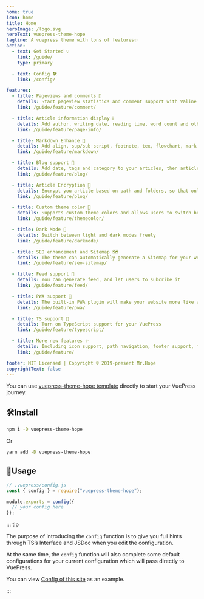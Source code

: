 ```yaml
---
home: true
icon: home
title: Home
heroImage: /logo.svg
heroText: vuepress-theme-hope
tagline: A vuepress theme with tons of features✨
action:
  - text: Get Started 💡
    link: /guide/
    type: primary

  - text: Config 🛠
    link: /config/

features:
  - title: Pageviews and comments 💬
    details: Start pageview statistics and comment support with Valine and Vssue
    link: /guide/feature/comment/

  - title: Article information display ℹ
    details: Add author, writing date, reading time, word count and other information to your article
    link: /guide/feature/page-info/

  - title: Markdown Enhance 🧰
    details: Add align, sup/sub script, footnote, tex, flowchart, mark and presentation support in markdown
    link: /guide/feature/markdown/

  - title: Blog support 📝
    details: Add date, tags and category to your articles, then article, tag, category and timeline list will be auto generated
    link: /guide/feature/blog/

  - title: Article Encryption 🔐
    details: Encrypt you article based on path and folders, so that only the one you want could see them
    link: /guide/feature/blog/

  - title: Custom theme color 🎨
    details: Supports custom theme colors and allows users to switch between preset theme colors
    link: /guide/feature/themecolor/

  - title: Dark Mode 🌙
    details: Switch between light and dark modes freely
    link: /guide/feature/darkmode/

  - title: SEO enhancement and Sitemap 🗺
    details: The theme can automatically generate a Sitemap for your website, and optimize the resulting web page for search engines.
    link: /guide/feature/seo-sitemap/

  - title: Feed support 📡
    details: You can generate feed, and let users to subcribe it
    link: /guide/feature/feed/

  - title: PWA support 📲
    details: The built-in PWA plugin will make your website more like an APP.
    link: /guide/feature/pwa/

  - title: TS support 🔧
    details: Turn on TypeScript support for your VuePress
    link: /guide/feature/typescript/

  - title: More new features ✨
    details: Including icon support, path navigation, footer support, fullscreen button, blog homepage, etc.
    link: /guide/feature/

footer: MIT Licensed | Copyright © 2019-present Mr.Hope
copyrightText: false
---
```


You can use [vuepress-theme-hope template](https://github.com/Mister-Hope/vuepress-theme-hope-template) directly to start your VuePress journey.

## 🛠Install

```bash
npm i -D vuepress-theme-hope
```

Or

```bash
yarn add -D vuepress-theme-hope
```

## 🚀Usage

```js
// .vuepress/config.js
const { config } = require("vuepress-theme-hope");

module.exports = config({
  // your config here
});
```

::: tip

The purpose of introducing the `config` function is to give you full hints through TS’s Interface and JSDoc when you edit the configuration.

At the same time, the `config` function will also complete some default configurations for your current configuration which will pass directly to VuePress.

You can view [Config of this site][docs-config] as an example.

:::

[docs-config]: https://github.com/Mister-Hope/vuepress-theme-hope/blob/v1/docs/theme/src/.vuepress/config.js
